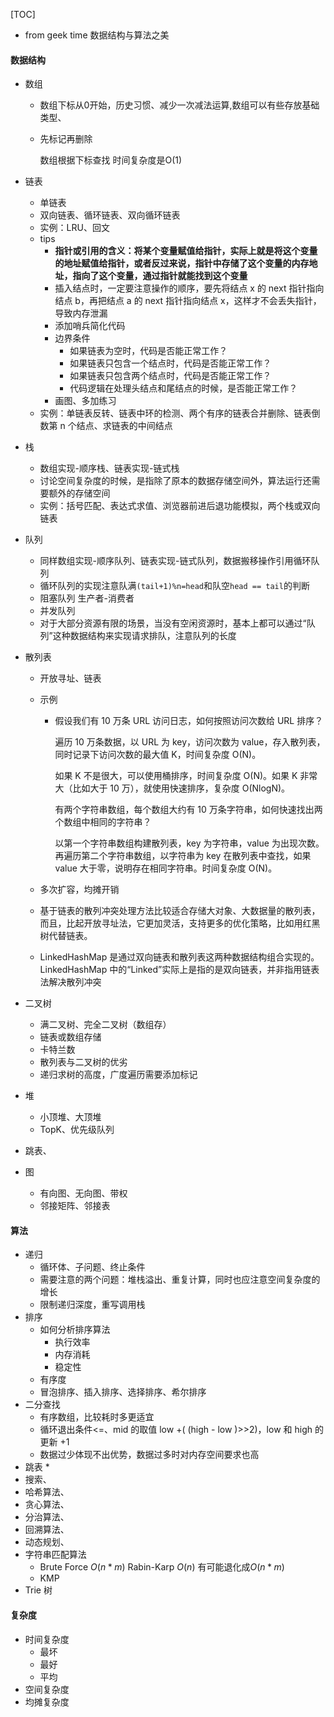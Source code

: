 [TOC]



* from geek time 数据结构与算法之美

#### 数据结构

* 数组

  * 数组下标从0开始，历史习惯、减少一次减法运算,数组可以有些存放基础类型、

  * 先标记再删除

    数组根据下标查找 时间复杂度是O(1)

* 链表

  * 单链表
  * 双向链表、循环链表、双向循环链表
  * 实例：LRU、回文
  * tips
    * **指针或引用的含义：将某个变量赋值给指针，实际上就是将这个变量的地址赋值给指针，或者反过来说，指针中存储了这个变量的内存地址，指向了这个变量，通过指针就能找到这个变量**
    * 插入结点时，一定要注意操作的顺序，要先将结点 x 的 next 指针指向结点 b，再把结点 a 的 next 指针指向结点 x，这样才不会丢失指针，导致内存泄漏
    * 添加哨兵简化代码
    * 边界条件
      * 如果链表为空时，代码是否能正常工作？
      * 如果链表只包含一个结点时，代码是否能正常工作？
      * 如果链表只包含两个结点时，代码是否能正常工作？
      * 代码逻辑在处理头结点和尾结点的时候，是否能正常工作？
    * 画图、多加练习
  * 实例：单链表反转、链表中环的检测、两个有序的链表合并删除、链表倒数第 n 个结点、求链表的中间结点

* 栈

  * 数组实现-顺序栈、链表实现-链式栈
  * 讨论空间复杂度的时候，是指除了原本的数据存储空间外，算法运行还需要额外的存储空间
  * 实例：括号匹配、表达式求值、浏览器前进后退功能模拟，两个栈或双向链表

* 队列

  * 同样数组实现-顺序队列、链表实现-链式队列，数据搬移操作引用循环队列
  * 循环队列的实现注意队满`(tail+1)%n=head`和队空`head == tail`的判断
  * 阻塞队列 生产者-消费者
  * 并发队列
  * 对于大部分资源有限的场景，当没有空闲资源时，基本上都可以通过“队列”这种数据结构来实现请求排队，注意队列的长度

* 散列表

  * 开放寻址、链表

  * 示例

    * 假设我们有 10 万条 URL 访问日志，如何按照访问次数给 URL 排序？

      遍历 10 万条数据，以 URL 为 key，访问次数为 value，存入散列表，同时记录下访问次数的最大值 K，时间复杂度 O(N)。

      如果 K 不是很大，可以使用桶排序，时间复杂度 O(N)。如果 K 非常大（比如大于 10 万），就使用快速排序，复杂度 O(NlogN)。

      有两个字符串数组，每个数组大约有 10 万条字符串，如何快速找出两个数组中相同的字符串？

      以第一个字符串数组构建散列表，key 为字符串，value 为出现次数。再遍历第二个字符串数组，以字符串为 key 在散列表中查找，如果 value 大于零，说明存在相同字符串。时间复杂度 O(N)。

  * 多次扩容，均摊开销

  * 基于链表的散列冲突处理方法比较适合存储大对象、大数据量的散列表，而且，比起开放寻址法，它更加灵活，支持更多的优化策略，比如用红黑树代替链表。

  * LinkedHashMap 是通过双向链表和散列表这两种数据结构组合实现的。LinkedHashMap 中的“Linked”实际上是指的是双向链表，并非指用链表法解决散列冲突

* 二叉树

  * 满二叉树、完全二叉树（数组存）
  * 链表或数组存储
  * 卡特兰数
  * 散列表与二叉树的优劣
  * 递归求树的高度，广度遍历需要添加标记

* 堆

  * 小顶堆、大顶堆
  * TopK、优先级队列

* 跳表、

* 图

  * 有向图、无向图、带权
  * 邻接矩阵、邻接表


#### 算法

* 递归
  * 循环体、子问题、终止条件
  * 需要注意的两个问题：堆栈溢出、重复计算，同时也应注意空间复杂度的增长
  * 限制递归深度，重写调用栈
* 排序
  * 如何分析排序算法
    * 执行效率
    * 内存消耗
    * 稳定性
  * 有序度
  * 冒泡排序、插入排序、选择排序、希尔排序
* 二分查找
  * 有序数组，比较耗时多更适宜
  * 循环退出条件<=、mid 的取值 low +( (high - low )>>2)，low 和 high 的更新 +1
  * 数据过少体现不出优势，数据过多时对内存空间要求也高
* 跳表
  * 
* 搜索、
* 哈希算法、
* 贪心算法、
* 分治算法、
* 回溯算法、
* 动态规划、
* 字符串匹配算法
  * Brute Force $O(n*m)$ Rabin-Karp $O(n)$ 有可能退化成$O(n*m)$ 
  * KMP
* Trie 树

#### 复杂度

* 时间复杂度
  * 最坏
  * 最好
  * 平均
* 空间复杂度
* 均摊复杂度

